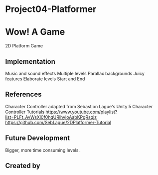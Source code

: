 # Project04-Platformer

# Wow! A Game
2D Platform Game

## Implementation
Music and sound effects
Multiple levels
Parallax backgrounds 
Juicy features 
Elaborate levels
Start and End

## References

Character Controller adapted from Sebastion Lague's Unity 5 Character Controller Tutorials
https://www.youtube.com/playlist?list=PLFt_AvWsXl0f0hqURlhyIoAabKPgRsqjz
https://github.com/SebLague/2DPlatformer-Tutorial

## Future Development
Bigger, more time consuming levels.

## Created by

